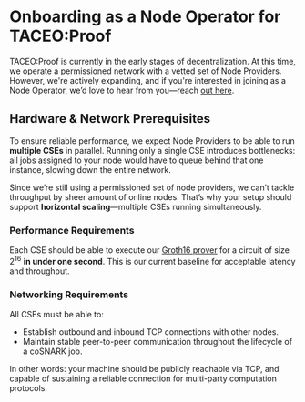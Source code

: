 # Onboarding as a Node Operator for TACEO:Proof
TACEO:Proof is currently in the early stages of decentralization. At this time, we operate a permissioned network with a vetted set of Node Providers. However, we're actively expanding, and if you're interested in joining as a Node Operator, we’d love to hear from you—reach [out here](mailto:office@taceo.io).



## Hardware & Network Prerequisites
To ensure reliable performance, we expect Node Providers to be able to run **multiple CSEs** in parallel. Running only a single CSE introduces bottlenecks: all jobs assigned to your node would have to queue behind that one instance, slowing down the entire network.

Since we’re still using a permissioned set of node providers, we can’t tackle throughput by sheer amount of online nodes. That’s why your setup should support **horizontal scaling**—multiple CSEs running simultaneously.

### Performance Requirements
Each CSE should be able to execute our [Groth16 prover](https://github.com/TaceoLabs/co-snarks/tree/main/co-circom/co-groth16) for a circuit of size $2^{16}$ **in under one second**. This is our current baseline for acceptable latency and throughput.

### Networking Requirements
All CSEs must be able to:
* Establish outbound and inbound TCP connections with other nodes.
* Maintain stable peer-to-peer communication throughout the lifecycle of a coSNARK job.

In other words: your machine should be publicly reachable via TCP, and capable of sustaining a reliable connection for multi-party computation protocols.

